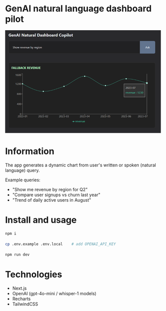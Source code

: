 
# GenAI natural language dashboard pilot

<img src="./public/aichart.png">

<br />

# Information

The app generates a dynamic chart from user's written or spoken (natural language) query.

Example queries:
- "Show me revenue by region for Q2"
- "Compare user signups vs churn last year"
- "Trend of daily active users in August"

# Install and usage

```bash
npm i

cp .env.example .env.local    # add OPENAI_API_KEY

npm run dev
```

# Technologies

- Next.js
- OpenAI (gpt-4o-mini / whisper-1 models)
- Recharts
- TailwindCSS

